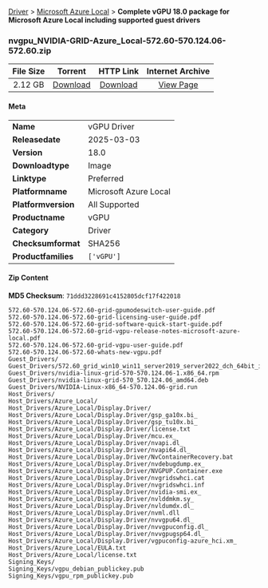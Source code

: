 
[Driver](/README.md)  >  [Microsoft Azure Local](/index/Driver/Microsoft_Azure_Local.md)  >  **Complete vGPU 18.0 package for Microsoft Azure Local including supported guest drivers**


### nvgpu_NVIDIA-GRID-Azure_Local-572.60-570.124.06-572.60.zip

| **File Size** | **Torrent**  | **HTTP Link** | **Internet Archive** |
|:-------------:|:------------:|:-------------:|:--------------------:|
| 2.12 GB |  [Download](https://archive.org/download/nvgpu_NVIDIA-GRID-Azure_Local-572.60-570.124.06-572.60.zip/nvgpu_NVIDIA-GRID-Azure_Local-572.60-570.124.06-572.60.zip_archive.torrent)       | [Download](https://archive.org/compress/nvgpu_NVIDIA-GRID-Azure_Local-572.60-570.124.06-572.60.zip) | [View Page](https://archive.org/details/nvgpu_NVIDIA-GRID-Azure_Local-572.60-570.124.06-572.60.zip)       |

#### Meta

<table>
<tr><td><strong>Name</strong></td><td>vGPU Driver</td></tr>
<tr><td><strong>Releasedate</strong></td><td>2025-03-03</td></tr>
<tr><td><strong>Version</strong></td><td>18.0</td></tr>
<tr><td><strong>Downloadtype</strong></td><td>Image</td></tr>
<tr><td><strong>Linktype</strong></td><td>Preferred</td></tr>
<tr><td><strong>Platformname</strong></td><td>Microsoft Azure Local</td></tr>
<tr><td><strong>Platformversion</strong></td><td>All Supported</td></tr>
<tr><td><strong>Productname</strong></td><td>vGPU</td></tr>
<tr><td><strong>Category</strong></td><td>Driver</td></tr>
<tr><td><strong>Checksumformat</strong></td><td>SHA256</td></tr>
<tr><td><strong>Productfamilies</strong></td><td><code>['vGPU']</code></td></tr>
</table>

#### Zip Content

**MD5 Checksum**: `71ddd3228691c4152805dcf17f422018`

```text
572.60-570.124.06-572.60-grid-gpumodeswitch-user-guide.pdf
572.60-570.124.06-572.60-grid-licensing-user-guide.pdf
572.60-570.124.06-572.60-grid-software-quick-start-guide.pdf
572.60-570.124.06-572.60-grid-vgpu-release-notes-microsoft-azure-local.pdf
572.60-570.124.06-572.60-grid-vgpu-user-guide.pdf
572.60-570.124.06-572.60-whats-new-vgpu.pdf
Guest_Drivers/
Guest_Drivers/572.60_grid_win10_win11_server2019_server2022_dch_64bit_international.exe.exe
Guest_Drivers/nvidia-linux-grid-570-570.124.06-1.x86_64.rpm
Guest_Drivers/nvidia-linux-grid-570_570.124.06_amd64.deb
Guest_Drivers/NVIDIA-Linux-x86_64-570.124.06-grid.run
Host_Drivers/
Host_Drivers/Azure_Local/
Host_Drivers/Azure_Local/Display.Driver/
Host_Drivers/Azure_Local/Display.Driver/gsp_ga10x.bi_
Host_Drivers/Azure_Local/Display.Driver/gsp_tu10x.bi_
Host_Drivers/Azure_Local/Display.Driver/license.txt
Host_Drivers/Azure_Local/Display.Driver/mcu.ex_
Host_Drivers/Azure_Local/Display.Driver/nvapi.dl_
Host_Drivers/Azure_Local/Display.Driver/nvapi64.dl_
Host_Drivers/Azure_Local/Display.Driver/NvContainerRecovery.bat
Host_Drivers/Azure_Local/Display.Driver/nvdebugdump.ex_
Host_Drivers/Azure_Local/Display.Driver/NVGPUP.Container.exe
Host_Drivers/Azure_Local/Display.Driver/nvgridswhci.cat
Host_Drivers/Azure_Local/Display.Driver/nvgridswhci.inf
Host_Drivers/Azure_Local/Display.Driver/nvidia-smi.ex_
Host_Drivers/Azure_Local/Display.Driver/nvlddmkm.sy_
Host_Drivers/Azure_Local/Display.Driver/nvldumdx.dl_
Host_Drivers/Azure_Local/Display.Driver/nvml.dll
Host_Drivers/Azure_Local/Display.Driver/nvvgpu64.dl_
Host_Drivers/Azure_Local/Display.Driver/nvvgpuconfig.dl_
Host_Drivers/Azure_Local/Display.Driver/nvvgpugsp64.dl_
Host_Drivers/Azure_Local/Display.Driver/vgpuconfig-azure_hci.xm_
Host_Drivers/Azure_Local/EULA.txt
Host_Drivers/Azure_Local/license.txt
Signing_Keys/
Signing_Keys/vgpu_debian_publickey.pub
Signing_Keys/vgpu_rpm_publickey.pub
```